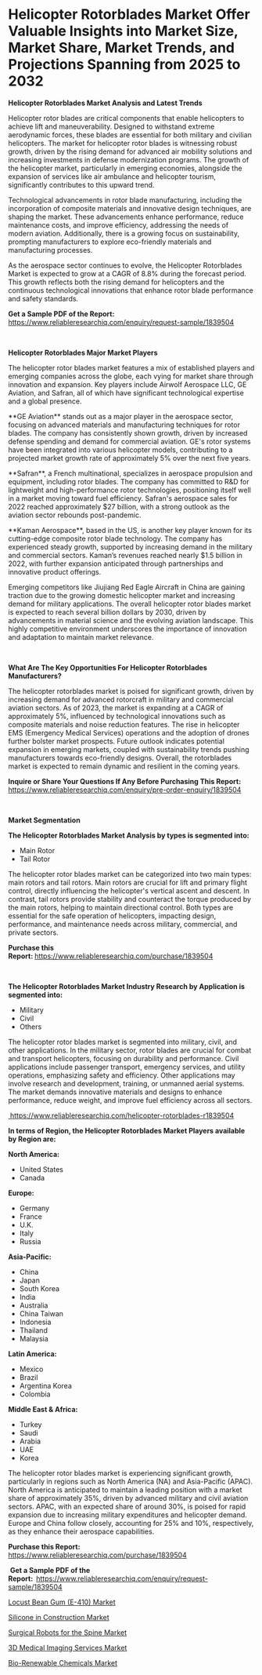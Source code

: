 <p><h1>Helicopter Rotorblades Market Offer Valuable Insights into Market Size, Market Share, Market Trends, and Projections Spanning from 2025 to 2032</h1></p><p><strong>Helicopter Rotorblades Market Analysis and Latest Trends</strong></p>
<p><p>Helicopter rotor blades are critical components that enable helicopters to achieve lift and maneuverability. Designed to withstand extreme aerodynamic forces, these blades are essential for both military and civilian helicopters. The market for helicopter rotor blades is witnessing robust growth, driven by the rising demand for advanced air mobility solutions and increasing investments in defense modernization programs. The growth of the helicopter market, particularly in emerging economies, alongside the expansion of services like air ambulance and helicopter tourism, significantly contributes to this upward trend.</p><p>Technological advancements in rotor blade manufacturing, including the incorporation of composite materials and innovative design techniques, are shaping the market. These advancements enhance performance, reduce maintenance costs, and improve efficiency, addressing the needs of modern aviation. Additionally, there is a growing focus on sustainability, prompting manufacturers to explore eco-friendly materials and manufacturing processes.</p><p>As the aerospace sector continues to evolve, the Helicopter Rotorblades Market is expected to grow at a CAGR of 8.8% during the forecast period. This growth reflects both the rising demand for helicopters and the continuous technological innovations that enhance rotor blade performance and safety standards.</p></p>
<p><strong>Get a Sample PDF of the Report:&nbsp;</strong> <a href="https://www.reliableresearchiq.com/enquiry/request-sample/1839504?utm_campaign=1900&utm_medium=2&utm_source=Github&utm_content=ia&utm_term=06012025&utm_id=helicopter-rotorblades">https://www.reliableresearchiq.com/enquiry/request-sample/1839504</a></p>
<p>&nbsp;</p>
<p><strong>Helicopter Rotorblades Major Market Players</strong></p>
<p><p>The helicopter rotor blades market features a mix of established players and emerging companies across the globe, each vying for market share through innovation and expansion. Key players include Airwolf Aerospace LLC, GE Aviation, and Safran, all of which have significant technological expertise and a global presence.</p><p>**GE Aviation** stands out as a major player in the aerospace sector, focusing on advanced materials and manufacturing techniques for rotor blades. The company has consistently shown growth, driven by increased defense spending and demand for commercial aviation. GE's rotor systems have been integrated into various helicopter models, contributing to a projected market growth rate of approximately 5% over the next five years.</p><p>**Safran**, a French multinational, specializes in aerospace propulsion and equipment, including rotor blades. The company has committed to R&D for lightweight and high-performance rotor technologies, positioning itself well in a market moving toward fuel efficiency. Safran's aerospace sales for 2022 reached approximately $27 billion, with a strong outlook as the aviation sector rebounds post-pandemic.</p><p>**Kaman Aerospace**, based in the US, is another key player known for its cutting-edge composite rotor blade technology. The company has experienced steady growth, supported by increasing demand in the military and commercial sectors. Kaman’s revenues reached nearly $1.5 billion in 2022, with further expansion anticipated through partnerships and innovative product offerings.</p><p>Emerging competitors like Jiujiang Red Eagle Aircraft in China are gaining traction due to the growing domestic helicopter market and increasing demand for military applications. The overall helicopter rotor blades market is expected to reach several billion dollars by 2030, driven by advancements in material science and the evolving aviation landscape. This highly competitive environment underscores the importance of innovation and adaptation to maintain market relevance.</p></p>
<p>&nbsp;</p>
<p><strong>What Are The Key Opportunities For Helicopter Rotorblades Manufacturers?</strong></p>
<p><p>The helicopter rotorblades market is poised for significant growth, driven by increasing demand for advanced rotorcraft in military and commercial aviation sectors. As of 2023, the market is expanding at a CAGR of approximately 5%, influenced by technological innovations such as composite materials and noise reduction features. The rise in helicopter EMS (Emergency Medical Services) operations and the adoption of drones further bolster market prospects. Future outlook indicates potential expansion in emerging markets, coupled with sustainability trends pushing manufacturers towards eco-friendly designs. Overall, the rotorblades market is expected to remain dynamic and resilient in the coming years.</p></p>
<p><strong>Inquire or Share Your Questions If Any Before Purchasing This Report:</strong> <a href="https://www.reliableresearchiq.com/enquiry/pre-order-enquiry/1839504?utm_campaign=1900&utm_medium=2&utm_source=Github&utm_content=ia&utm_term=06012025&utm_id=helicopter-rotorblades">https://www.reliableresearchiq.com/enquiry/pre-order-enquiry/1839504</a></p>
<p>&nbsp;</p>
<p><strong>Market Segmentation</strong></p>
<p><strong>The Helicopter Rotorblades Market Analysis by types is segmented into:</strong></p>
<p><ul><li>Main Rotor</li><li>Tail Rotor</li></ul></p>
<p><p>The helicopter rotor blades market can be categorized into two main types: main rotors and tail rotors. Main rotors are crucial for lift and primary flight control, directly influencing the helicopter's vertical ascent and descent. In contrast, tail rotors provide stability and counteract the torque produced by the main rotors, helping to maintain directional control. Both types are essential for the safe operation of helicopters, impacting design, performance, and maintenance needs across military, commercial, and private sectors.</p></p>
<p><strong>Purchase this Report:&nbsp;</strong><a href="https://www.reliableresearchiq.com/purchase/1839504?utm_campaign=1900&utm_medium=2&utm_source=Github&utm_content=ia&utm_term=06012025&utm_id=helicopter-rotorblades">https://www.reliableresearchiq.com/purchase/1839504</a></p>
<p>&nbsp;</p>
<p><strong>The Helicopter Rotorblades Market Industry Research by Application is segmented into:</strong></p>
<p><ul><li>Military</li><li>Civil</li><li>Others</li></ul></p>
<p><p>The helicopter rotor blades market is segmented into military, civil, and other applications. In the military sector, rotor blades are crucial for combat and transport helicopters, focusing on durability and performance. Civil applications include passenger transport, emergency services, and utility operations, emphasizing safety and efficiency. Other applications may involve research and development, training, or unmanned aerial systems. The market demands innovative materials and designs to enhance performance, reduce weight, and improve fuel efficiency across all sectors.</p></p>
<p><a href="https://www.reliableresearchiq.com/helicopter-rotorblades-r1839504?utm_campaign=1900&utm_medium=2&utm_source=Github&utm_content=ia&utm_term=06012025&utm_id=helicopter-rotorblades">&nbsp;https://www.reliableresearchiq.com/helicopter-rotorblades-r1839504</a></p>
<p><strong>In terms of Region, the Helicopter Rotorblades Market Players available by Region are:</strong></p>
<p>
    <p> <strong> North America: </strong>
        <ul>
            <li>United States</li>
            <li>Canada</li>
        </ul>
        </p> 
    <p> <strong> Europe: </strong>
        <ul>
            <li>Germany</li>
            <li>France</li>
            <li>U.K.</li>
            <li>Italy</li>
            <li>Russia</li>
        </ul>
        </p> 
    <p> <strong> Asia-Pacific: </strong>
        <ul>
            <li>China</li>
            <li>Japan</li>
            <li>South Korea</li>
            <li>India</li>
            <li>Australia</li>
            <li>China Taiwan</li>
            <li>Indonesia</li>
            <li>Thailand</li>
            <li>Malaysia</li>
        </ul>
        </p> 
    <p> <strong> Latin America: </strong>
        <ul>
            <li>Mexico</li>
            <li>Brazil</li>
            <li>Argentina Korea</li>
            <li>Colombia</li>
        </ul>
        </p> 
    <p> <strong> Middle East & Africa: </strong>
        <ul>
            <li>Turkey</li>
            <li>Saudi</li>
            <li>Arabia</li>
            <li>UAE</li>
            <li>Korea</li>
        </ul>
    </p>
    </p>
<p><p>The helicopter rotor blades market is experiencing significant growth, particularly in regions such as North America (NA) and Asia-Pacific (APAC). North America is anticipated to maintain a leading position with a market share of approximately 35%, driven by advanced military and civil aviation sectors. APAC, with an expected share of around 30%, is poised for rapid expansion due to increasing military expenditures and helicopter demand. Europe and China follow closely, accounting for 25% and 10%, respectively, as they enhance their aerospace capabilities.</p></p>
<p><strong>Purchase this Report: </strong><a href="https://www.reliableresearchiq.com/purchase/1839504?utm_campaign=1900&utm_medium=2&utm_source=Github&utm_content=ia&utm_term=06012025&utm_id=helicopter-rotorblades">https://www.reliableresearchiq.com/purchase/1839504</a></p>
<p>&nbsp;<strong>Get a Sample PDF of the Report:&nbsp;&nbsp;</strong><a href="https://www.reliableresearchiq.com/enquiry/request-sample/1839504?utm_campaign=1900&utm_medium=2&utm_source=Github&utm_content=ia&utm_term=06012025&utm_id=helicopter-rotorblades">https://www.reliableresearchiq.com/enquiry/request-sample/1839504</a></p>
<p><strong></strong></p>
<p><p><a href="https://www.linkedin.com/pulse/projected-cagr-115-locust-bean-gum-e-410-market-analysis-pydgc?utm_campaign=1900&utm_medium=2&utm_source=Github&utm_content=ia&utm_term=06012025&utm_id=helicopter-rotorblades">Locust Bean Gum (E-410) Market</a></p><p><a href="https://www.linkedin.com/pulse/growth-opportunities-challenges-silicone-construction-market-evnfc?utm_campaign=1900&utm_medium=2&utm_source=Github&utm_content=ia&utm_term=06012025&utm_id=helicopter-rotorblades">Silicone in Construction Market</a></p><p><a href="https://www.linkedin.com/pulse/report-surgical-robots-spine-market-rapid-expansion-cagr-43-evvsf?utm_campaign=1900&utm_medium=2&utm_source=Github&utm_content=ia&utm_term=06012025&utm_id=helicopter-rotorblades">Surgical Robots for the Spine Market</a></p><p><a href="https://www.linkedin.com/pulse/3d-medical-imaging-services-market-indicators-size-regional-wtpbc?utm_campaign=1900&utm_medium=2&utm_source=Github&utm_content=ia&utm_term=06012025&utm_id=helicopter-rotorblades">3D Medical Imaging Services Market</a></p><p><a href="https://www.linkedin.com/pulse/market-insights-evaluating-competitors-bio-renewable-chemicals-y1nyc?utm_campaign=1900&utm_medium=2&utm_source=Github&utm_content=ia&utm_term=06012025&utm_id=helicopter-rotorblades">Bio-Renewable Chemicals Market</a></p></p>
